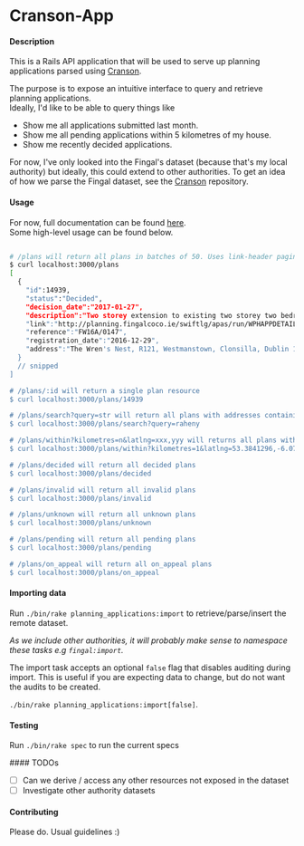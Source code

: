 # Cranson-App

#### Description

This is a Rails API application that will be used to serve up planning applications parsed using [Cranson](https://github.com/gary-rafferty/cranson).  

The purpose is to expose an intuitive interface to query and retrieve planning applications.  
Ideally, I'd like to be able to query things like  
- Show me all applications submitted last month.
- Show me all pending applications within 5 kilometres of my house.
- Show me recently decided applications.

For now, I've only looked into the Fingal's dataset (because that's my local authority) but ideally, this could extend to other authorities.
To get an idea of how we parse the Fingal dataset, see the [Cranson](https://github.com/gary-rafferty/cranson) repository.

#### Usage

For now, full documentation can be found [here](http://gary-rafferty.github.io/cranson-docs).   
Some high-level usage can be found below.

```bash

# /plans will return all plans in batches of 50. Uses link-header pagination
$ curl localhost:3000/plans
[
  {
    "id":14939,
    "status":"Decided",
    "decision_date":"2017-01-27",
    "description":"Two storey extension to existing two storey two bedroom dwelling...",
    "link":"http://planning.fingalcoco.ie/swiftlg/apas/run/WPHAPPDETAIL.DisplayURL?theApnID=FW16A/0147",
    "reference":"FW16A/0147",
    "registration_date":"2016-12-29",
    "address":"The Wren's Nest, R121, Westmanstown, Clonsilla, Dublin 15"
  }
  // snipped
]

# /plans/:id will return a single plan resource
$ curl localhost:3000/plans/14939

# /plans/search?query=str will return all plans with addresses containing str
$ curl localhost:3000/plans/search?query=raheny

# /plans/within?kilometres=n&latlng=xxx,yyy will returns all plans within n kilometres of latlng
$ curl localhost:3000/plans/within?kilometres=1&latlng=53.3841296,-6.0731679

# /plans/decided will return all decided plans
$ curl localhost:3000/plans/decided

# /plans/invalid will return all invalid plans
$ curl localhost:3000/plans/invalid

# /plans/unknown will return all unknown plans
$ curl localhost:3000/plans/unknown

# /plans/pending will return all pending plans
$ curl localhost:3000/plans/pending

# /plans/on_appeal will return all on_appeal plans
$ curl localhost:3000/plans/on_appeal

```

#### Importing data

Run `./bin/rake planning_applications:import` to retrieve/parse/insert the remote dataset.

_As we include other authorities, it will probably make sense to namespace these tasks e.g `fingal:import`._

The import task accepts an optional `false` flag that disables auditing during import. 
This is useful if you are expecting data to change, but do not want the audits to be created.

`./bin/rake planning_applications:import[false]`.

#### Testing

Run `./bin/rake spec` to run the current specs

#### TODOs

- [ ] Can we derive / access any other resources not exposed in the dataset
- [ ] Investigate other authority datasets

#### Contributing

Please do. Usual guidelines :)
